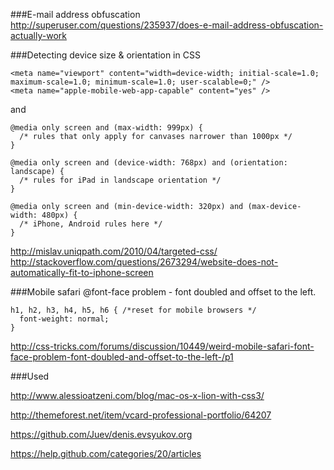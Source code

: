 ###E-mail address obfuscation 
http://superuser.com/questions/235937/does-e-mail-address-obfuscation-actually-work

###Detecting device size & orientation in CSS

	<meta name="viewport" content="width=device-width; initial-scale=1.0; maximum-scale=1.0; minimum-scale=1.0; user-scalable=0;" />
	<meta name="apple-mobile-web-app-capable" content="yes" />
and

	@media only screen and (max-width: 999px) {
	  /* rules that only apply for canvases narrower than 1000px */
	}

	@media only screen and (device-width: 768px) and (orientation: landscape) {
	  /* rules for iPad in landscape orientation */
	}

	@media only screen and (min-device-width: 320px) and (max-device-width: 480px) {
	  /* iPhone, Android rules here */
	}
http://mislav.uniqpath.com/2010/04/targeted-css/
http://stackoverflow.com/questions/2673294/website-does-not-automatically-fit-to-iphone-screen


###Mobile safari @font-face problem - font doubled and offset to the left.

	h1, h2, h3, h4, h5, h6 { /*reset for mobile browsers */
  	  font-weight: normal;
	}
http://css-tricks.com/forums/discussion/10449/weird-mobile-safari-font-face-problem-font-doubled-and-offset-to-the-left-/p1


###Used

http://www.alessioatzeni.com/blog/mac-os-x-lion-with-css3/

http://themeforest.net/item/vcard-professional-portfolio/64207

https://github.com/Juev/denis.evsyukov.org

https://help.github.com/categories/20/articles


